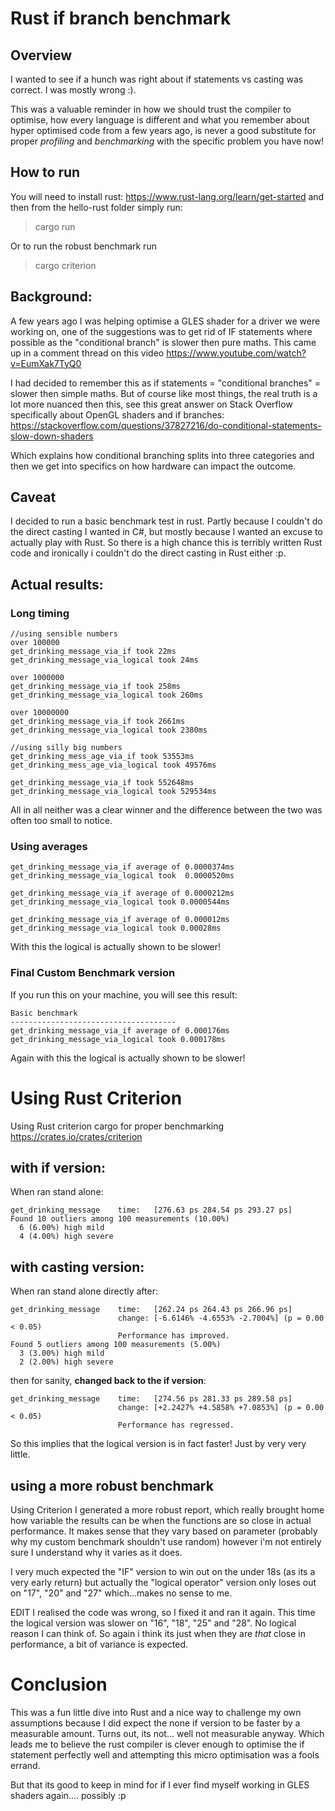 # Rust if branch benchmark
## Overview
I wanted to see if a hunch was right about if statements vs casting was correct. I was mostly wrong :). 

This was a valuable reminder in how we should trust the compiler to optimise, how every language is different and what you remember about hyper optimised code from a few years ago, is never a good substitute for proper *profiling* and *benchmarking* with the specific problem you have now! 

## How to run
You will need to install rust: https://www.rust-lang.org/learn/get-started
and then from the hello-rust folder simply run:

> cargo run

Or to run the robust benchmark run
> cargo criterion

## Background: 
A few years ago I was helping optimise a GLES shader for a driver we were working on, one of the suggestions was to get rid of IF statements where possible as the "conditional branch" is slower then pure maths. This came up in a comment thread on this video https://www.youtube.com/watch?v=EumXak7TyQ0

I had decided to remember this as if statements = "conditional branches" = slower then simple maths. But of course like most things, the real truth is a lot more nuanced then this, see this great answer on Stack Overflow specifically about OpenGL shaders and if branches:
https://stackoverflow.com/questions/37827216/do-conditional-statements-slow-down-shaders

Which explains how conditional branching splits into three categories and then we get into specifics on how hardware can impact the outcome. 

## Caveat
I decided to run a basic benchmark test in rust. Partly because I couldn't do the direct casting I wanted in C#, but mostly because I wanted an excuse to actually play with Rust. So there is a high chance this is terribly written Rust code and ironically i couldn't do the direct casting in Rust either :p. 

## Actual results:

### Long timing
```
//using sensible numbers
over 100000
get_drinking_message_via_if took 22ms
get_drinking_message_via_logical took 24ms

over 1000000
get_drinking_message_via_if took 258ms
get_drinking_message_via_logical took 260ms

over 10000000
get_drinking_message_via_if took 2661ms
get_drinking_message_via_logical took 2380ms

//using silly big numbers
get_drinking_mess_age_via_if took 53553ms
get_drinking_mess_age_via_logical took 49576ms

get_drinking_message_via_if took 552648ms
get_drinking_message_via_logical took 529534ms
```
All in all neither was a clear winner and the difference between the two was often too small to notice. 

### Using averages
```
get_drinking_message_via_if average of 0.0000374ms
get_drinking_message_via_logical took  0.0000520ms

get_drinking_message_via_if average of 0.0000212ms
get_drinking_message_via_logical took 0.0000544ms

get_drinking_message_via_if average of 0.000012ms
get_drinking_message_via_logical took 0.00028ms
```
With this the logical is actually shown to be slower!

### Final Custom Benchmark version 
If you run this on your machine, you will see this result:

```
Basic benchmark
-------------------------------------
get_drinking_message_via_if average of 0.000176ms
get_drinking_message_via_logical took 0.000178ms
```
Again with this the logical is actually shown to be slower!

# Using Rust Criterion
Using Rust criterion cargo for proper benchmarking
https://crates.io/crates/criterion

## with if version:
When ran stand alone:

```
get_drinking_message    time:   [276.63 ps 284.54 ps 293.27 ps]
Found 10 outliers among 100 measurements (10.00%)
  6 (6.00%) high mild
  4 (4.00%) high severe
```

## with casting version:
When ran stand alone directly after:

```
get_drinking_message    time:   [262.24 ps 264.43 ps 266.96 ps]
                        change: [-6.6146% -4.6553% -2.7004%] (p = 0.00 < 0.05)
                        Performance has improved.
Found 5 outliers among 100 measurements (5.00%)
  3 (3.00%) high mild
  2 (2.00%) high severe
```
then for sanity, **changed back to the if version**:
```
get_drinking_message    time:   [274.56 ps 281.33 ps 289.58 ps]
                        change: [+2.2427% +4.5858% +7.0853%] (p = 0.00 < 0.05)
                        Performance has regressed.
```
So this implies that the logical version is in fact faster! Just by very very little.

## using a more robust benchmark
Using Criterion I generated a more robust report, which really brought home how variable the results can be when the functions are so close in actual performance. It makes sense that they vary based on parameter (probably why my custom benchmark shouldn't use random) however i'm not entirely sure I understand why it varies as it does. 

I very much expected the "IF" version to win out on the under 18s (as its a very early return) but actually the "logical operator" version only loses out on "17", "20" and "27" which...makes no sense to me.

EDIT
I realised the code was wrong, so I fixed it and ran it again. This time the logical version was slower on "16", "18", "25" and "28". No logical reason I can think of. So again i think its just when they are *that* close in performance, a bit of variance is expected.

# Conclusion
This was a fun little dive into Rust and a nice way to challenge my own assumptions because I did expect the none if version to be faster by a measurable amount. Turns out, its not... well not measurable anyway. Which leads me to believe the rust compiler is clever enough to optimise the if statement perfectly well and attempting this micro optimisation was a fools errand. 

But that its good to keep in mind for if I ever find myself working in GLES shaders again.... possibly :p 

